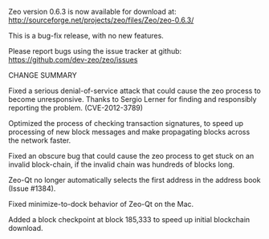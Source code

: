 Zeo version 0.6.3 is now available for download at:
  http://sourceforge.net/projects/zeo/files/Zeo/zeo-0.6.3/

This is a bug-fix release, with no new features.

Please report bugs using the issue tracker at github:
  https://github.com/dev-zeo/zeo/issues

CHANGE SUMMARY

Fixed a serious denial-of-service attack that could cause the
zeo process to become unresponsive. Thanks to Sergio Lerner
for finding and responsibly reporting the problem. (CVE-2012-3789)

Optimized the process of checking transaction signatures, to
speed up processing of new block messages and make propagating
blocks across the network faster.

Fixed an obscure bug that could cause the zeo process to get
stuck on an invalid block-chain, if the invalid chain was
hundreds of blocks long.

Zeo-Qt no longer automatically selects the first address
in the address book (Issue #1384).

Fixed minimize-to-dock behavior of Zeo-Qt on the Mac.

Added a block checkpoint at block 185,333 to speed up initial
blockchain download.
